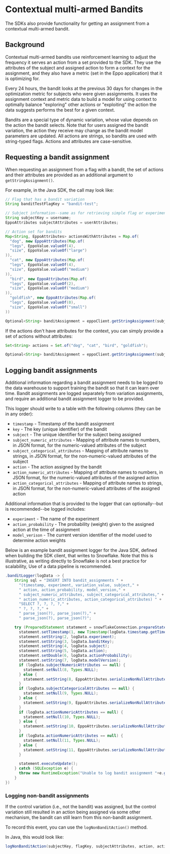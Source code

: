 # Contextual multi-armed Bandits

The SDKs also provide functionality for getting an assignment from a contextual multi-armed bandit.

## Background

Contextual multi-armed bandits use reinforcement learning to adjust the frequency it serves an action from a set provided
to the SDK.
They use the attributes of the subject and assigned action to form a context for the assignment, and they also have a 
metric (set in the Eppo application) that it is optimizing for.

Every 24 hours, the bandit looks at the previous 30 days for changes in the optimization metric for subjects who were given
assignments. It uses the assignment context and metric data to build a model for using context to optimally balance 
"exploring" other actions or "exploiting" the action the data suggests performs the best for a given context.

Bandits are a special type of dynamic variation, whose value depends on the action the bandit selects. Note that for users
assigned the bandit variation, the action they receive may change as the bandit model parameters are updated. All actions
are strings, so bandits are used with string-typed flags. Actions and attributes are case-sensitive.

## Requesting a bandit assignment

When requesting an assignment from a flag with a bandit, the set of actions and their attributes are provided as an
additional argument to `getStringAssignment()`.

For example, in the Java SDK, the call may look like:

```java
// Flag that has a bandit variation
String banditTestFlagKey = "bandit-test";

// Subject information--same as for retrieving simple flag or experiment assignments
String subjectKey = username;
EppoAttributes subjectAttributes = userAttributes;

// Action set for bandits
Map<String, EppoAttributes> actionsWithAttributes = Map.of(
  "dog", new EppoAttributes(Map.of(
  "legs", EppoValue.valueOf(4),
  "size", EppoValue.valueOf("large")
)),
  "cat", new EppoAttributes(Map.of(
  "legs", EppoValue.valueOf(4),
  "size", EppoValue.valueOf("medium")
)),
  "bird", new EppoAttributes(Map.of(
  "legs", EppoValue.valueOf(2),
  "size", EppoValue.valueOf("medium")
)),
  "goldfish", new EppoAttributes(Map.of(
  "legs", EppoValue.valueOf(0),
  "size", EppoValue.valueOf("small")
))

Optional<String> banditAssignment = eppoClient.getStringAssignment(subjectKey, flagKey, subjectAttributes, actionsWithAttributes);
```

If the actions don't have attributes for the context, you can simply provide a set of actions without attributes:

```java
Set<String> actions = Set.of("dog", "cat", "bird", "goldfish");

Optional<String> banditAssignment = eppoClient.getStringAssignment(subjectKey, flagKey, subjectAttributes, actions);
```

## Logging bandit assignments

Additional information regarding a bandit assignment needs to be logged to the data warehouse to support training the 
bandit so that it can learn over time. Bandit assignments are logged separately from variation assignments, and require
an additional bandit assignment logger to be provided.

This logger should write to a table with the following columns (they can be in any order):
* `timestamp` - Timestamp of the bandit assignment
* `key` - The key (unique identifier) of the bandit
* `subject` - The unique identifier for the subject being assigned
* `subject_numeric_attributes` - Mapping of attribute names to numbers, in JSON format, for the numeric-valued attributes of the subject
* `subject_categorical_attributes` - Mapping of attribute names to strings, in JSON format, for the non-numeric-valued attributes of the subject
* `action` - The action assigned by the bandit
* `action_numeric_attributes` - Mapping of attribute names to numbers, in JSON format, for the numeric-valued attributes of the assigned action
* `action_categorical_attributes` - Mapping of attribute names to strings, in JSON format, for the non-numeric-valued attributes of the assigned action

Additional information that is provided to the logger that can optionally--but is recommended--be logged includes:
* `experiment` - The name of the experiment
* `action_probability` - The probability (weight) given to the assigned action at the time of assignment
* `model_verison` - The current version identifier of the model used to determine action weights 

Below is an example bandit assignment logger for the Java SDK, defined when building the SDK client, that writes to Snowflake. Note that this is illustrative, as writing directly to Snowflake is not a best practice for scalability, Use of a data pipeline is recommended.


```java
.banditLogger(logData -> {
    String sql = "INSERT INTO bandit_assignments " +
      "(timestamp, experiment, variation_value, subject," +
      " action, action_probability, model_version," +
      " subject_numeric_attributes, subject_categorical_attributes," +
      " action_numeric_attributes, action_categorical_attributes) " +
      "SELECT ?, ?, ?, ?," +
      " ?, ?, ?," +
      " parse_json(?), parse_json(?)," +
      " parse_json(?), parse_json(?)";

    try (PreparedStatement statement = snowflakeConnection.prepareStatement(sql)) {
      statement.setTimestamp(1, new Timestamp(logData.timestamp.getTime()));
      statement.setString(2, logData.experiment);
      statement.setString(3, logData.banditKey);
      statement.setString(4, logData.subject);
      statement.setString(5, logData.action);
      statement.setDouble(6, logData.actionProbability);
      statement.setString(7, logData.modelVersion);
      if (logData.subjectNumericAttributes == null) {
        statement.setNull(8, Types.NULL);
      } else {
        statement.setString(8, EppoAttributes.serializeNonNullAttributesToJSONString(logData.subjectNumericAttributes));
      }
      if (logData.subjectCategoricalAttributes == null) {
        statement.setNull(9, Types.NULL);
      } else {
        statement.setString(9, EppoAttributes.serializeNonNullAttributesToJSONString(logData.subjectCategoricalAttributes));
      }
      if (logData.actionNumericAttributes == null) {
        statement.setNull(10, Types.NULL);
      } else {
        statement.setString(10, EppoAttributes.serializeNonNullAttributesToJSONString(logData.actionNumericAttributes));
      }
      if (logData.actionNumericAttributes == null) {
        statement.setNull(11, Types.NULL);
      } else {
        statement.setString(11, EppoAttributes.serializeNonNullAttributesToJSONString(logData.actionCategoricalAttributes));
      }

      statement.executeUpdate();
    } catch (SQLException e) {
      throw new RuntimeException("Unable to log bandit assignment "+e.getMessage(), e);
    }
})
```

### Logging non-bandit assignments 

If the control variation (i.e., not the bandit) was assigned, but the control variation still resulted in an action being
assigned via some other mechanism, the bandit can still learn from this non-bandit assignment.

To record this event, you can use the `logNonBanditAction()` method.

In Java, this would look like:

```java
logNonBanditAction(subjectKey, flagKey, subjectAttributes, action, actionAttributes);
```

